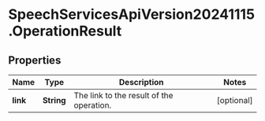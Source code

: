 # SpeechServicesApiVersion20241115.OperationResult

## Properties
Name | Type | Description | Notes
------------ | ------------- | ------------- | -------------
**link** | **String** | The link to the result of the operation. | [optional] 


